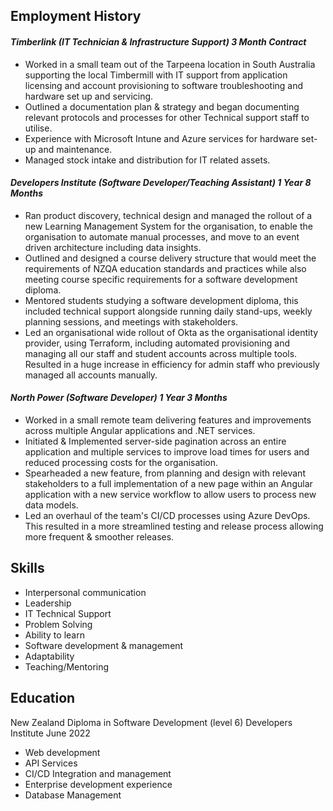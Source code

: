 ## Employment History
#### <em>Timberlink (IT Technician & Infrastructure Support) 3 Month Contract</em>
- Worked in a small team out of the Tarpeena location in South Australia supporting the local Timbermill with IT support
from application licensing and account provisioning to software troubleshooting and hardware set up and servicing.
- Outlined a documentation plan & strategy and began documenting relevant protocols and processes for other Technical
support staff to utilise.
- Experience with Microsoft Intune and Azure services for hardware set-up and maintenance.
- Managed stock intake and distribution for IT related assets.

#### <em>Developers Institute (Software Developer/Teaching Assistant) 1 Year 8 Months</em>
- Ran product discovery, technical design and managed the rollout of a new Learning Management System for the
organisation, to enable the organisation to automate manual processes, and move to an event driven architecture
including data insights.
- Outlined and designed a course delivery structure that would meet the requirements of NZQA education standards and
practices while also meeting course specific requirements for a software development diploma.
- Mentored students studying a software development diploma, this included technical support alongside running daily
stand-ups, weekly planning sessions, and meetings with stakeholders.
- Led an organisational wide rollout of Okta as the organisational identity provider, using Terraform, including automated
provisioning and managing all our staff and student accounts across multiple tools. Resulted in a huge increase in
efficiency for admin staff who previously managed all accounts manually.

#### <em>North Power (Software Developer) 1 Year 3 Months</em>
- Worked in a small remote team delivering features and improvements across multiple Angular applications and .NET
services.
- Initiated & Implemented server-side pagination across an entire application and multiple services to improve load times for
users and reduced processing costs for the organisation.
- Spearheaded a new feature, from planning and design with relevant stakeholders to a full implementation of a new page
within an Angular application with a new service workflow to allow users to process new data models.
- Led an overhaul of the team's CI/CD processes using Azure DevOps. This resulted in a more streamlined testing and
release process allowing more frequent & smoother releases.

## Skills
- Interpersonal communication 
- Leadership 
- IT Technical Support
- Problem Solving 
- Ability to learn 
- Software development & management
- Adaptability 
- Teaching/Mentoring

## Education
New Zealand Diploma in Software Development (level 6) Developers Institute June 2022
- Web development 
- API Services
- CI/CD Integration and management 
- Enterprise development experience
- Database Management